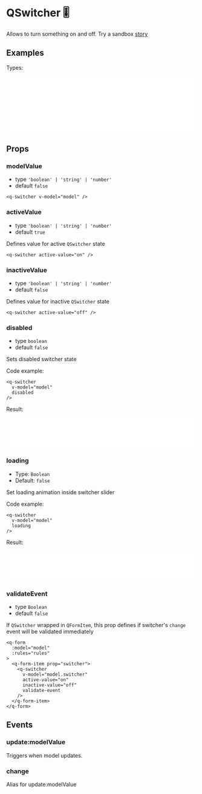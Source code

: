 # QSwitcher 🎚

Allows to turn something on and off. Try a sandbox [story](https://qui-max.netlify.app/?path=/story/components-qswitcher--default)

## Examples

Types:

<iframe height="150" style="width: 100%;" scrolling="no" frameborder="no" src="/QSwitcher/default.html"></iframe>

## Props

### modelValue

- type `'boolean' | 'string' | 'number'`
- default `false`

```vue
<q-switcher v-model="model" />
```

### activeValue

- type `'boolean' | 'string' | 'number'`
- default `true`

Defines value for active `QSwitcher` state

```vue
<q-switcher active-value="on" />
```

### inactiveValue

- type `'boolean' | 'string' | 'number'`
- default `false`

Defines value for inactive `QSwitcher` state

```vue
<q-switcher active-value="off" />
```

### disabled

- type `boolean`
- default `false`

Sets disabled switcher state

Code example:

```vue {3}
<q-switcher
  v-model="model"
  disabled
/>
```

Result:

<iframe height="80" style="width: 100%;" scrolling="no" frameborder="no" src="/QSwitcher/disabled.html"></iframe>

### loading

- Type: `Boolean`
- Default: `false`

Set loading animation inside switcher slider

Code example:

```vue {3}
<q-switcher
  v-model="model"
  loading
/>
```

Result:

<iframe height="80" style="width: 100%;" scrolling="no" frameborder="no" src="/QSwitcher/loading.html"></iframe>

### validateEvent

- type `Boolean`
- default `false`

If `QSwitcher` wrapped in `QFormItem`, this prop defines if switcher's `change` event will be validated immediately

```vue {10}
<q-form
  :model="model"
  :rules="rules"
>
  <q-form-item prop="switcher">
    <q-switcher 
      v-model="model.switcher"
      active-value="on"
      inactive-value="off"
      validate-event
    />
  </q-form-item>
</q-form>
```

## Events

### update:modelValue

Triggers when model updates.

### change

Alias for update:modelValue
